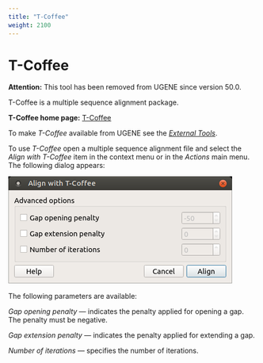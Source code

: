 ```yaml
---
title: "T-Coffee"
weight: 2100
---
```



# T-Coffee

**Attention:** This tool has been removed from UGENE since version 50.0.

T-Coffee is a multiple sequence alignment package.

**T-Coffee home page:** [T-Coffee](http://www.tcoffee.org/Projects_home_page/t_coffee_home_page.html)

To make _T-Coffee_ available from UGENE see the [_External Tools_](external-tools.md).

To use _T-Coffee_ open a multiple sequence alignment file and select the _Align with T-Coffee_ item in the context menu or in the _Actions_ main menu. The following dialog appears:


![](/images/19759723/19894622.bmp)

The following parameters are available:

_Gap opening penalty_ — indicates the penalty applied for opening a gap. The penalty must be negative.

_Gap extension penalty_ — indicates the penalty applied for extending a gap.

_Number of iterations_ — specifies the number of iterations.

